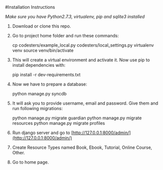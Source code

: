 #Installation Instructions

*Make sure you have Python2.7.3, virtualenv, pip and sqlite3 installed*

1. Download or clone this repo.
2. Go to project home folder and run these commands:

    cp codesters/example_local.py codesters/local_settings.py
    virtualenv venv
    source venv/bin/activate

3. This will create a virtual environment and activate it. Now use pip to install dependencies with:

    pip install -r dev-requirements.txt

4. Now we have to prepare a database:

    python manage.py syncdb

5. It will ask you to provide username, email and password. Give them and run following migrations:

    python manage.py migrate guardian
    python manage.py migrate resources
    python manage.py migrate profiles

5. Run django server and go to [http://127.0.0.1:8000/admin/](http://127.0.0.1:8000/admin/)

6. Create Resource Types named Book, Ebook, Tutorial, Online Course, Other.

7. Go to home page.
